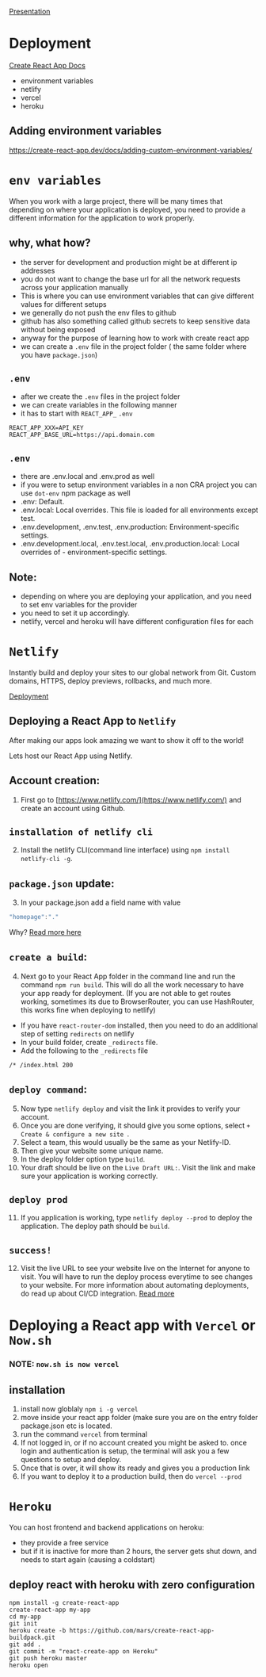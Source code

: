 
[Presentation](https://albseb511.github.io/notes/routing/part-c)

# Deployment

[Create React App Docs](https://create-react-app.dev/docs/deployment/)

- environment variables
- netlify
- vercel
- heroku

## Adding environment variables

https://create-react-app.dev/docs/adding-custom-environment-variables/

# `env variables`

When you work with a large project, there will be many times that depending on where your application is deployed, you need to provide a different information for the application to work properly. 

## why, what how?

- the server for development and production might be at different ip addresses
- you do not want to change the base url for all the network requests across your application manually
- This is where you can use environment variables that can give different values for different setups
- we generally do not push the env files to github
- github has also something called github secrets to keep sensitive data without being exposed
- anyway for the purpose of learning how to work with create react app
- we can create a `.env` file in the project folder ( the same folder where you have `package.json`)

## `.env`

- after we create the `.env` files in the project folder
- we can create variables in the following manner
- it has to start with `REACT_APP_`
`.env`

```
REACT_APP_XXX=API_KEY
REACT_APP_BASE_URL=https://api.domain.com
```

## `.env`

- there are .env.local and .env.prod as well
- if you were to setup environment variables in a non CRA project you can use `dot-env` npm package as well
- .env: Default.
- .env.local: Local overrides. This file is loaded for all environments except test.
- .env.development, .env.test, .env.production: Environment-specific settings.
- .env.development.local, .env.test.local, .env.production.local: Local overrides of - environment-specific settings.

## Note:

- depending on where you are deploying your application, and you need to set env variables for the provider
- you need to set it up accordingly. 
- netlify, vercel and heroku will have different configuration files for each

# `Netlify`

Instantly build and deploy your sites to our global network from Git. Custom domains, HTTPS, deploy previews, rollbacks, and much more.

[Deployment](https://www.netlify.com/blog/2016/07/22/deploy-react-apps-in-less-than-30-seconds/)

## Deploying a React App to `Netlify`

After making our apps look amazing we want to show it off to the world!

Lets host our React App using Netlify. 

## Account creation:

1. First go to [https://www.netlify.com/](https://www.netlify.com/) and create an account using Github. 

## `installation of netlify cli`

2. Install the netlify CLI(command line interface) using `npm install netlify-cli -g`.

## `package.json` update:

3. In your package.json add a field name with value

```javascript
"homepage":"."

```
Why? [Read more here](https://create-react-app.dev/docs/deployment/#serving-the-same-build-from-different-paths)

## `create a build`:

4. Next go to your React App folder in the command line and run the command `npm run build`. This will do all the work necessary to have your app ready for deployment.  (If you are not able to get routes working, sometimes its due to BrowserRouter, you can use HashRouter, this works fine when deploying to netlify)

- If you have `react-router-dom` installed, then you need to do an additional step of setting `redirects` on netlify
- In your build folder, create `_redirects` file.
- Add the following to the `_redirects` file

```
/* /index.html 200
```

## `deploy command`:

5. Now type `netlify deploy` and visit the link it provides to verify your account. 
6. Once you are done verifying, it should give you some options, select `+  Create & configure a new site `.
7. Select a team, this would usually be the same as your Netlify-ID.
8. Then give your website some unique name. 
9. In the deploy folder option type `build`. 
10. Your draft should be live on the `Live Draft URL:`. Visit the link and make sure your application is working correctly.

## `deploy prod`

11. If you application is working, type `netlify deploy --prod` to deploy the application. The deploy path should be `build`.

## `success!`

12. Visit the live URL to see your website live on the Internet for anyone to visit. You will have to run the deploy process everytime to see changes to your website. For more information about automating deployments, do read up about CI/CD integration. [Read more](https://dev.to/curtiscodes/ci-cd-pipeline-with-netlify-and-github-actions-bcm)


# Deploying a React app with `Vercel` or `Now.sh`

### NOTE: `now.sh is now vercel`

## installation

1.  install now globlaly `npm i -g vercel`
2.  move inside your react app folder (make sure you are on the entry folder package.json etc is located.
3. run the command `vercel` from terminal
4. If not logged in, or if no account created you might be asked to. once login and authentication is setup, the terminal will ask you a few questions to setup and deploy. 
5. Once that is over, it will show its ready and gives you a production link
6. If you want to deploy it to a production build, then do `vercel --prod`

# `Heroku`

You can host frontend and backend applications on heroku:
- they provide a free service
- but if it is inactive for more than 2 hours, the server gets shut down, and needs to start again (causing a coldstart)

## deploy react with heroku with zero configuration

```
npm install -g create-react-app
create-react-app my-app
cd my-app
git init
heroku create -b https://github.com/mars/create-react-app-buildpack.git
git add .
git commit -m "react-create-app on Heroku"
git push heroku master
heroku open
```
